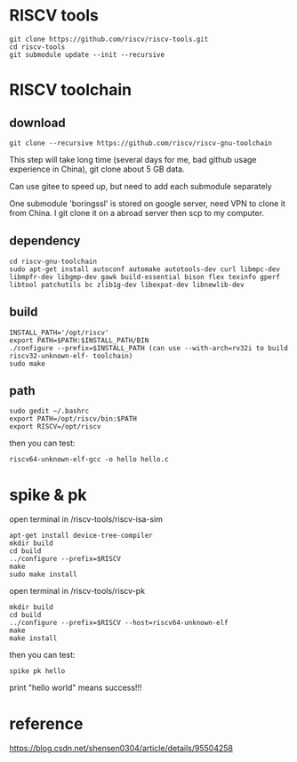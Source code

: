 # RISCV tools

    git clone https://github.com/riscv/riscv-tools.git  
    cd riscv-tools  
    git submodule update --init --recursive

# RISCV toolchain

## download

    git clone --recursive https://github.com/riscv/riscv-gnu-toolchain

This step will take long time (several days for me, bad github usage experience in China), git clone about 5 GB data.

Can use gitee to speed up, but need to add each submodule separately

One submodule 'boringssl' is stored on google server, need VPN to clone it from China. I git clone it on a abroad server then scp to my computer.

## dependency

    cd riscv-gnu-toolchain
    sudo apt-get install autoconf automake autotools-dev curl libmpc-dev libmpfr-dev libgmp-dev gawk build-essential bison flex texinfo gperf libtool patchutils bc zlib1g-dev libexpat-dev libnewlib-dev

## build

    INSTALL_PATH='/opt/riscv'
    export PATH=$PATH:$INSTALL_PATH/BIN
    ./configure --prefix=$INSTALL_PATH (can use --with-arch=rv32i to build riscv32-unknown-elf- toolchain)
    sudo make

## path

    sudo gedit ~/.bashrc
    export PATH=/opt/riscv/bin:$PATH
    export RISCV=/opt/riscv

then you can test:

    riscv64-unknown-elf-gcc -o hello hello.c

# spike & pk

open terminal in /riscv-tools/riscv-isa-sim

    apt-get install device-tree-compiler
    mkdir build
    cd build
    ../configure --prefix=$RISCV
    make
    sudo make install

open terminal in /riscv-tools/riscv-pk

    mkdir build
    cd build
    ../configure --prefix=$RISCV --host=riscv64-unknown-elf
    make
    make install

then you can test:

    spike pk hello

print "hello world" means success!!!

# reference

https://blog.csdn.net/shensen0304/article/details/95504258
